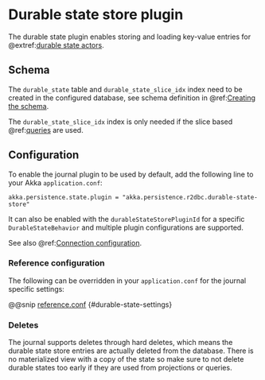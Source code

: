 # Durable state store plugin

The durable state plugin enables storing and loading key-value entries for @extref:[durable state actors](akka:typed/durable-state/persistence.html).

## Schema

The `durable_state` table and `durable_state_slice_idx` index need to be created in the configured database, see schema definition in @ref:[Creating the schema](getting-started.md#schema).

The `durable_state_slice_idx` index is only needed if the slice based @ref:[queries](query.md) are used.

## Configuration

To enable the journal plugin to be used by default, add the following line to your Akka `application.conf`:

```
akka.persistence.state.plugin = "akka.persistence.r2dbc.durable-state-store"
```

It can also be enabled with the `durableStateStorePluginId` for a specific `DurableStateBehavior` and multiple
plugin configurations are supported.

See also @ref:[Connection configuration](connection-config.md).

### Reference configuration

The following can be overridden in your `application.conf` for the journal specific settings:

@@snip [reference.conf](/core/src/main/resources/reference.conf) {#durable-state-settings}

### Deletes

The journal supports deletes through hard deletes, which means the durable state store entries are actually deleted from the database.
There is no materialized view with a copy of the state so make sure to not delete durable states too early if they are used from projections or queries.
